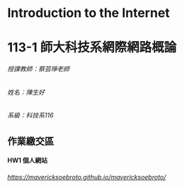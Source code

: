 # Introduction to the Internet

# 113-1 師大科技系網際網路概論

###### 授課教師：蔡芸琤老師
###### 姓名：陳生好
###### 系級：科技系116

## 作業繳交區
#### HW1 個人網站
###### https://mavericksoebroto.github.io/mavericksoebroto/
